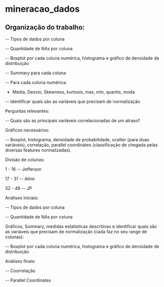 # mineracao_dados

## Organização do trabalho: 

-- Tipos de dados por coluna 

 -- Quantidade de NAs por coluna 

 -- Boxplot por cada coluna numérica, histograma e gráfico de densidade de distribuição 

 -- Summary para cada coluna 

 -- Para cada coluna numérica: 

* Média, Desvio, Skewness, kurtosis, max, min, quantis, moda 

 -- Identificar quais são as variáveis que precisam de normalização 

 

Perguntas relevantes: 

 

 -- Quais são as principais variáveis correlacionadas de um atraso?  

 

Gráficos necessários: 

 

-- Boxplot, histograma, densidade de probabilidade, scatter (para duas variáveis), correlação, parallel coordinates (classificação de chegada pelas diversas features normalizadas). 

 

Divisão de colunas: 

 

1 - 16 -- Jefferson 

17 - 31 -- Aline 

32 - 48 -- JP 

 

Análises iniciais: 

 

 -- Tipos de dados por coluna 

 -- Quantidade de NAs por coluna 

 

 

Gráficos, Summary, medidas estatísticas descritivas e identificar quais são as variáveis que precisam de normalização (cada faz no seu range de colunas):  

 -- Boxplot por cada coluna numérica, histograma e gráfico de densidade de distribuição 

 

Análises finais: 

 

-- Coorrelação 

-- Parallel Coordinates 
